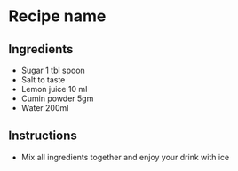 # Recipe name

## Ingredients

- Sugar         1 tbl spoon
- Salt          to taste
- Lemon juice   10 ml
- Cumin powder  5gm
- Water         200ml


## Instructions

- Mix all ingredients together and enjoy your drink with ice
